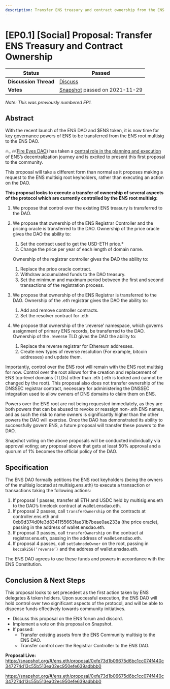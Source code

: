 ```yaml
---
description: Transfer ENS treasury and contract ownership from the ENS Multisig to ENS DAO.
---
```


# \[EP0.1] \[Social] Proposal: Transfer ENS Treasury and Contract Ownership

| **Status**            | Passed                                                                                                                                      |
| --------------------- | ------------------------------------------------------------------------------------------------------------------------------------------- |
| **Discussion Thread** | [Discuss](https://discuss.ens.domains/t/ep1-social-proposal-transfer-ens-treasury-and-contract-ownership/6307)                              |
| **Votes**             | [Snapshot](https://snapshot.org/#/ens.eth/proposal/0xfe73d1b06675d6bc1cc074f440c347274d13c55b513ea02ec950efe639adbbb0) passed on 2021-11-29 |

_Note: This was previously numbered EP1._

## Abstract

With the recent launch of the ENS DAO and $ENS token, it is now time for key governance powers of ENS to be transferred from the ENS root multisig to the ENS DAO.

🔥\_ 🔥([Fire Eyes DAO](https://fireeyes.xyz)) has taken a [central role in the planning and execution](https://mirror.xyz/james.eth/XkOIGh8xu\_bF2cQV4QZkKxoN0o1OuNoEb3o-Nzjdo3I) of ENS’s decentralization journey and is excited to present this first proposal to the community.

This proposal will take a different form than normal as it proposes making a request to the ENS multisig root keyholders, rather than executing an action on the DAO.

**This proposal looks to execute a transfer of ownership of several aspects of the protocol which are currently controlled by the ENS root multisig:**

1. We propose that control over the existing ENS treasury is transferred to the DAO.
2.  We propose that ownership of the ENS Registrar Controller and the pricing oracle is transferred to the DAO. Ownership of the price oracle gives the DAO the ability to:

    1. Set the contract used to get the USD-ETH price.\*
    2. Change the price per year of each length of domain name.

    Ownership of the registrar controller gives the DAO the ability to:

    1. Replace the price oracle contract.
    2. Withdraw accumulated funds to the DAO treasury.
    3. Set the minimum and maximum period between the first and second transactions of the registration process.
3. We propose that ownership of the ENS Registrar is transferred to the DAO. Ownership of the .eth registrar gives the DAO the ability to:
   1. Add and remove controller contracts.
   2. Set the resolver contract for .eth
4. We propose that ownership of the ‘.reverse’ namespace, which governs assignment of primary ENS records, be transferred to the DAO. Ownership of the .reverse TLD gives the DAO the ability to:
   1. Replace the reverse registrar for Ethereum addresses.
   2. Create new types of reverse resolution (For example, bitcoin addresses) and update them.

Importantly, control over the ENS root will remain with the ENS root multisig for now. Control over the root allows for the creation and replacement of ENS top-level domains (TLDs) other than .eth (.eth is locked and cannot be changed by the root). This proposal also does not transfer ownership of the DNSSEC registrar contract, necessary for administering the DNSSEC integration used to allow owners of DNS domains to claim them on ENS.

Powers over the ENS root are not being requested immediately, as they are both powers that can be abused to revoke or reassign non-.eth ENS names, and as such the risk to name owners is significantly higher than the other powers the DAO will exercise. Once the DAO has demonstrated its ability to successfully govern ENS, a future proposal will transfer these powers to the DAO.

Snapshot voting on the above proposals will be conducted individually via approval voting; any proposal above that gets at least 50% approval and a quorum of 1% becomes the official policy of the DAO.

## Specification

The ENS DAO formally petitions the ENS root keyholders (being the owners of the multisig located at multisig.ens.eth) to execute a transaction or transactions taking the following actions:

1. If proposal 1 passes, transfer all ETH and USDC held by multisig.ens.eth to the DAO’s timelock contract at wallet.ensdao.eth.
2. If proposal 2 passes, call `transferOwnership` on the contracts at controller.ens.eth and 0xb9d374d0fe3d8341155663fae31b7beae0ae233a (the price oracle), passing in the address of wallet.ensdao.eth.
3. If proposal 3 passes, call `transferOwnership` on the contract at registrar.ens.eth, passing in the address of wallet.ensdao.eth.
4. If proposal 4 passes, call `setSubnodeOwner` on the root, passing in `keccak256(‘reverse’)` and the address of wallet.ensdao.eth.

The ENS DAO agrees to use these funds and powers in accordance with the ENS Constitution.

## Conclusion & Next Steps

This proposal looks to set precedent as the first action taken by ENS delegates & token holders. Upon successful execution, the ENS DAO will hold control over two significant aspects of the protocol, and will be able to dispense funds effectively towards community initiatives.

* Discuss this proposal on the ENS forum and discord.
* Implement a vote on this proposal on Snapshot.
* If passed:
  * Transfer existing assets from the ENS Community multisig to the ENS DAO.
  * Transfer control over the Registrar Controller to the ENS DAO.

**Proposal Live:** https://snapshot.org/#/ens.eth/proposal/0xfe73d1b06675d6bc1cc074f440c347274d13c55b513ea02ec950efe639adbbb0

https://snapshot.org/#/ens.eth/proposal/0xfe73d1b06675d6bc1cc074f440c347274d13c55b513ea02ec950efe639adbbb0
